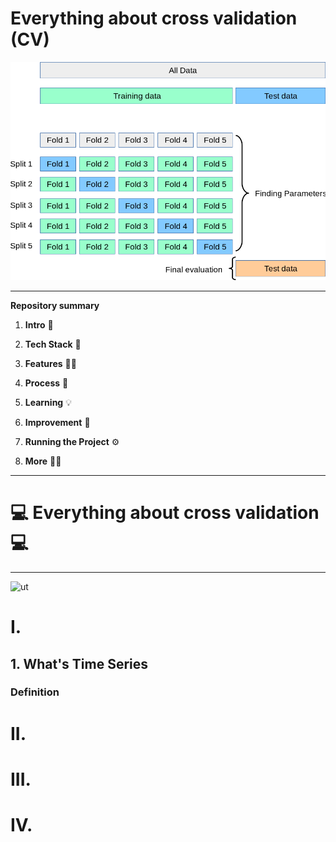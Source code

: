 # Everything about cross validation (CV) 

 ![ut](/ima/ima1.png)

---------------------------------------------

**Repository summary**

1.  **Intro** 🧳

2.  **Tech Stack** 🤖

3.  **Features** 🤳🏽

5.  **Process** 👣

7.  **Learning** 💡

8.  **Improvement** 🔩

9.  **Running the Project** ⚙️

10.  **More** 🙌🏽


---------------------------------------------

# :computer: Everything about cross validation :computer:

---------------------------------------------

 ![ut](/ima/ima2.png)

# I. 

## 1. What's Time Series

### Definition

# II. 

# III. 

# IV. 
